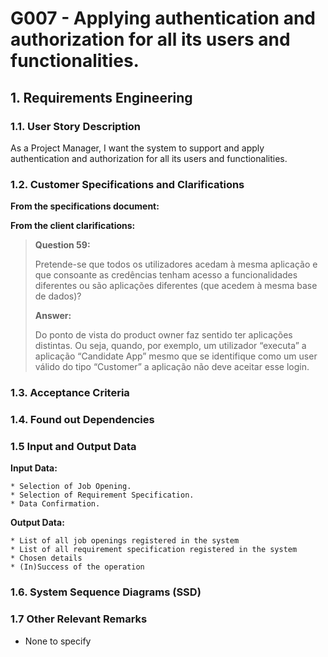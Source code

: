# G007 -  Applying authentication and authorization for all its users and functionalities.

## 1. Requirements Engineering

### 1.1. User Story Description

As a Project Manager, I want the system to support and apply authentication and authorization for all its users and functionalities.

### 1.2. Customer Specifications and Clarifications

**From the specifications document:**

**From the client clarifications:**

> **Question 59:** 
> 
> Pretende-se que todos os utilizadores acedam à mesma aplicação e que consoante as credências tenham acesso a
funcionalidades diferentes ou são aplicações diferentes (que acedem à mesma base de dados)?
> 
> **Answer:**
>
> Do ponto de vista do product owner faz sentido ter aplicações distintas. Ou seja, quando, por exemplo, um utilizador 
“executa” a aplicação “Candidate App” mesmo que se identifique como um user válido do tipo “Customer” a aplicação não deve
aceitar esse login.

### 1.3. Acceptance Criteria

### 1.4. Found out Dependencies

### 1.5 Input and Output Data

**Input Data:**

    * Selection of Job Opening.
    * Selection of Requirement Specification.
    * Data Confirmation.

**Output Data:**

    * List of all job openings registered in the system
    * List of all requirement specification registered in the system
    * Chosen details
    * (In)Success of the operation

### 1.6. System Sequence Diagrams (SSD)

### 1.7 Other Relevant Remarks

*  None to specify
